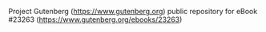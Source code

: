 Project Gutenberg (https://www.gutenberg.org) public repository for eBook #23263 (https://www.gutenberg.org/ebooks/23263)

